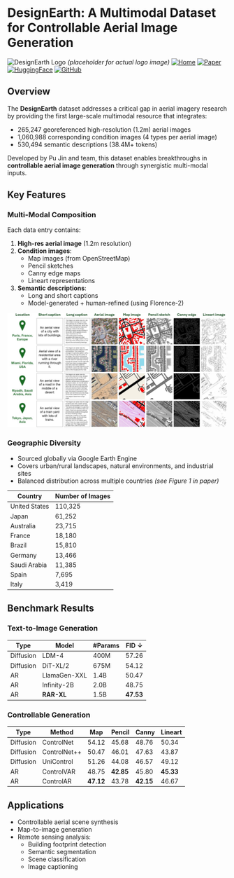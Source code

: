 # DesignEarth: A Multimodal Dataset for Controllable Aerial Image Generation

![DesignEarth Logo](https://example.com/path/to/logo.png) *(placeholder for actual logo image)*
[![Home](https://img.shields.io/badge/Home-DesignEarth-blue)](https://github.com/DesignEarth) 
[![Paper](https://img.shields.io/badge/Paper-PDF-red)](https://arxiv.org/abs/XXXX.XXXXX) 
[![HuggingFace](https://img.shields.io/badge/%F0%9F%A4%97-HuggingFace-yellow)](https://huggingface.co/datasets/DesignEarth)
[![GitHub](https://img.shields.io/badge/GitHub-Repo-black)](https://github.com/DesignEarth/DesignEarth)
## Overview
The **DesignEarth** dataset addresses a critical gap in aerial imagery research by providing the first large-scale multimodal resource that integrates:
- 265,247 georeferenced high-resolution (1.2m) aerial images
- 1,060,988 corresponding condition images (4 types per aerial image)
- 530,494 semantic descriptions (38.4M+ tokens)

Developed by Pu Jin and team, this dataset enables breakthroughs in **controllable aerial image generation** through synergistic multi-modal inputs.

## Key Features

### Multi-Modal Composition
Each data entry contains:
1. **High-res aerial image** (1.2m resolution)
2. **Condition images**:
   - Map images (from OpenStreetMap)
   - Pencil sketches
   - Canny edge maps
   - Lineart representations
3. **Semantic descriptions**:
   - Long and short captions
   - Model-generated + human-refined (using Florence-2)

![Sample Entries](./images/samples.jpg)

### Geographic Diversity
- Sourced globally via Google Earth Engine
- Covers urban/rural landscapes, natural environments, and industrial sites
- Balanced distribution across multiple countries *(see Figure 1 in paper)*

| Country | Number of Images |
|---------|------------------|
| United States | 110,325 |
| Japan | 61,252 |
| Australia | 23,715 |
| France | 18,180 |
| Brazil | 15,810 |
| Germany | 13,466 |
| Saudi Arabia | 11,385 |
| Spain | 7,695 |
| Italy | 3,419 |

## Benchmark Results

### Text-to-Image Generation
| Type | Model | #Params | FID ↓ |
|------|-------|---------|-------|
| Diffusion | LDM-4 | 400M | 57.26 |
| Diffusion | DiT-XL/2 | 675M | 54.12 |
| AR | LlamaGen-XXL | 1.4B | 50.47 |
| AR | Infinity-2B | 2.0B | 48.75 |
| AR | **RAR-XL** | 1.5B | **47.53** |

### Controllable Generation
| Type | Method | Map | Pencil | Canny | Lineart |
|------|---------|-----|--------|-------|---------|
| Diffusion | ControlNet | 54.12 | 45.68 | 48.76 | 50.34 |
| Diffusion | ControlNet++ | 50.47 | 46.01 | 47.63 | 43.87 |
| Diffusion | UniControl | 51.26 | 44.08 | 46.57 | 49.12 |
| AR | ControlVAR | 48.75 | **42.85** | 45.80 | **45.33** |
| AR | ControlAR | **47.12** | 43.78 | **42.15** | 46.67 |

## Applications
- Controllable aerial scene synthesis
- Map-to-image generation
- Remote sensing analysis:
  - Building footprint detection
  - Semantic segmentation
  - Scene classification
  - Image captioning
